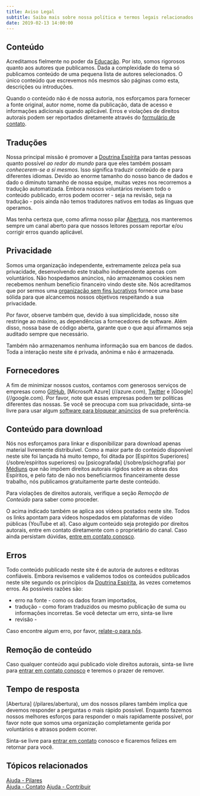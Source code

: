 ```yaml
---
title: Aviso Legal
subtitle: Saiba mais sobre nossa política e termos legais relacionados ao conteúdo exposto neste site.
date: 2019-02-13 14:00:00
---
```


## Conteúdo
Acreditamos fielmente no poder da [Educação](/pilares/educação). Por isto, somos
rigorosos quanto aos autores que publicamos. Dada a complexidade do tema só
publicamos conteúdo de uma pequena lista de autores selecionados. O único
conteúdo que escrevemos nós mesmos são páginas como esta, descrições ou
introduções. 

Quando o conteúdo não é de nossa autoria, nos esforçamos para fornecer a fonte
original, autor nome, nome da publicação, data de acesso e informações
adicionais quando aplicável. Erros e violações de direitos autorais podem
ser reportados diretamente através do [formulário de contato](/contato).

## Traduções
Nossa principal missão é promover a [Doutrina Espírita](/espiritismo) para
tantas pessoas quanto possível _ao redor do mundo_ para que eles também possam
_conhecerem-se a si mesmos_. Isso significa traduzir conteúdo de e para
diferentes idiomas. Devido ao enorme tamanho do nosso banco de dados e dado o
diminuto tamanho de nossa equipe, muitas vezes nos recorremos a tradução
automatizada. Embora nossos voluntários revisem todo o conteúdo publicado,
erros podem ocorrer - seja na revisão, seja na tradução - pois ainda 
não temos tradutores nativos em todas as línguas que operamos.

Mas tenha certeza que, como afirma nosso pilar
[Abertura](/ajuda/pilares/#openness), nos manteremos sempre um canal aberto para
que nossos leitores possam reportar e/ou corrigir erros quando aplicável.

## Privacidade
Somos uma organização independente, extremamente zeloza pela sua privacidade,
desenvolvendo este trabalho independente apenas com voluntários. Não
hospedamos anúncios, não armazenamos cookies nem recebemos nenhum benefício
financeiro vindo deste site. Nós acreditamos que por sermos uma [organização sem fins
lucrativos](/pilares/sem-fins-lucrativos) fornece uma base sólida para que
alcancemos nossos objetivos respeitando a sua privacidade.

Por favor, observe também que, devido à sua simplicidade, nosso site restringe
ao máximo, as dependências a fornecedores de software. Além disso, nossa base
de código aberta, garante que o que aqui afirmamos seja auditado sempre
que necessário.

Também não armazenamos nenhuma informação sua em bancos de dados. Toda a
interação neste site é privada, anônima e não é armazenada.

## Fornecedores
A fim de minimizar nossos custos, contamos com generosos serviços de
empresas como [GitHub](//github.com), [Microsoft Azure] (//azure.com),
[Twitter](//twitter.com) e [Google] (//google.com). Por favor, note que essas
empresas podem ter políticas diferentes das nossas. Se você se preocupa com
sua privacidade, sinta-se livre para usar algum [software para 
bloquear anúncios](https://en.wikipedia.org/wiki/Ad_blocking) de sua
preferência.

## Conteúdo para download
Nós nos esforçamos para linkar e disponibilizar para download apenas material
livremente distribuível. Como a maior parte do conteúdo disponível neste site
foi lançada há muito tempo, foi ditada por [Espíritos
Superiores](/sobre/espíritos superiores) ou [psicografada] (/sobre/psichografia)
por [Médiuns](/sobre/médio) que não impõem direitos autorais rígidos sobre as
obras dos Espíritos, e pelo fato de não nos beneficiarmos financeiramente desse
trabalho, nós publicamos gratuitamente parte deste conteúdo. 

Para violações de direitos autorais, verifique a seção _Remoção de Conteúdo_
para saber como proceder.

O acima indicado também se aplica aos vídeos postados neste site. Todos os links
apontam para vídeos hospedados em plataformas de vídeo públicas (YouTube et al).
Caso algum conteúdo seja protegido por direitos autorais, entre em contato
diretamente com o proprietário do canal. Caso ainda persistam dúvidas,
[entre em contato conosco](/contato).

## Erros
Todo conteúdo publicado neste site é de autoria de autores e editoras confiáveis.
Embora revisemos e validemos todos os conteúdos publicados neste site
segundo os princípios da [Doutrina Espírita](/espiritismo), às vezes cometemos erros.
As possíveis razões são: 
* erro na fonte - como os dados foram importados, 
* tradução - como foram traduzidos ou mesmo publicação de suma ou informações incorretas. Se você detectar um erro, sinta-se livre
* revisão - 

Caso encontre algum erro, por favor, [relate-o para nós](/ajuda/reportar-erro).

## Remoção de conteúdo
Caso qualquer conteúdo aqui publicado viole direitos autorais, sinta-se livre
para [entrar em contato conosco](/contato) e teremos o prazer de remover.

## Tempo de resposta
[Abertura] (/pilares/abertura), um dos nossos pilares também implica que devemos
responder a perguntas o mais rápido possível. Enquanto fazemos nossos melhores
esforços para responder o mais rapidamente possível, por favor note que somos uma
organização completamente gerida por voluntários e atrasos podem ocorrer. 

Sinta-se livre para [entrar em contato](/help/contact-us) conosco e ficaremos
felizes em retornar para você.

## Tópicos relacionados
[Ajuda - Pilares](/ajuda/pilares)  
[Ajuda - Contato](/help/contact-us) 
[Ajuda - Contribuir](/contribuir)  
